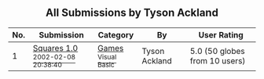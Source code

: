 ﻿<div align="center">

## All Submissions by Tyson Ackland

</div>

No.  | Submission | Category | By   | User Rating
---- | ---------- | -------- | ---- | -----------
1 | [Squares 1\.0<br /><sup>2002-02-08 20:38:40</sup>](https://github.com/Planet-Source-Code/tyson-ackland-squares-1-0__1-31780) | [Games<br /><sup>Visual Basic</sup>](../ByCategory/games__1-38.md) | Tyson Ackland | 5.0 (50 globes from 10 users)
